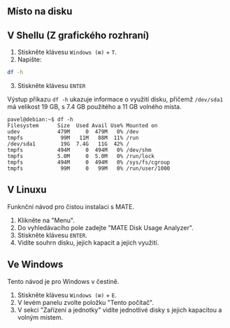 ## Místo na disku

## V Shellu (Z grafického rozhraní)

1. Stiskněte klávesu `Windows (⊞)` + `T`.
2. Napište:
```bash
df -h
```
3. Stiskněte klávesu `ENTER`

Výstup příkazu `df -h` ukazuje informace o využití disku, přičemž `/dev/sda1` má velikost 19 GB, s 7.4 GB použitého a 11 GB volného místa.

```
pavel@debian:~$ df -h
Filesystem      Size  Used Avail Use% Mounted on
udev            479M     0  479M   0% /dev
tmpfs            99M   11M   88M  11% /run
/dev/sda1        19G  7.4G   11G  42% /
tmpfs           494M     0  494M   0% /dev/shm
tmpfs           5.0M     0  5.0M   0% /run/lock
tmpfs           494M     0  494M   0% /sys/fs/cgroup
tmpfs            99M     0   99M   0% /run/user/1000
```

## V Linuxu
Funknční návod pro čistou instalaci s MATE.
1. Klikněte na "Menu".
2. Do vyhledávacího pole zadejte "MATE Disk Usage Analyzer".
3. Stiskněte klávesu `ENTER`.
4. Vidíte souhrn disku, jejich kapacit a jejich využití.


## Ve Windows
Tento návod je pro Windows v čestině.
1. Stiskněte klávesu `Windows (⊞)` + `E`.
2. V levém panelu zvolte položku "Tento počítač".
3. V sekci "Zařízení a jednotky" vidíte jednotlivé disky s jejich kapacitou a volným místem.




